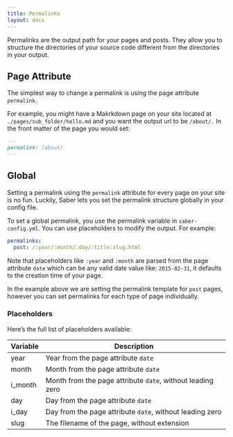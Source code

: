 ```yaml
---
title: Permalinks
layout: docs
---
```


Permalinks are the output path for your pages and posts. They allow you to structure the directories of your source code different from the directories in your output.

## Page Attribute

The simplest way to change a permalink is using the page attribute `permalink`.

For example, you might have a Makrkdown page on your site located at `./pages/sub_folder/hello.md` and you want the output url to be `/about/.` In the front matter of the page you would set:

```markdown
---
permalink: /about/
---
```

## Global

Setting a permalink using the `permalink` attribute for every page on your site is no fun. Luckily, Saber lets you set the permalink structure globally in your config file.

To set a global permalink, you use the permalink variable in `saber-config.yml`. You can use placeholders to modify the output. For example:

```yaml
permalinks:
  post: /:year/:month/:day/:title:slug.html
```

Note that placeholders like `:year` and `:month` are parsed from the page attribute `date` which can be any valid date value like: `2015-02-31`, it defaults to the creation time of your page.

In the example above we are setting the permalink template for `post` pages, however you can set permalinks for each type of page individually.

### Placeholders

Here’s the full list of placeholders available:

| Variable | Description                                                |
| -------- | ---------------------------------------------------------- |
| year     | Year from the page attribute `date`                        |
| month    | Month from the page attribute `date`                       |
| i_month  | Month from the page attribute `date`, without leading zero |
| day      | Day from the page attribute `date`                         |
| i_day    | Day from the page attribute `date`, without leading zero   |
| slug     | The filename of the page, without extension                |
